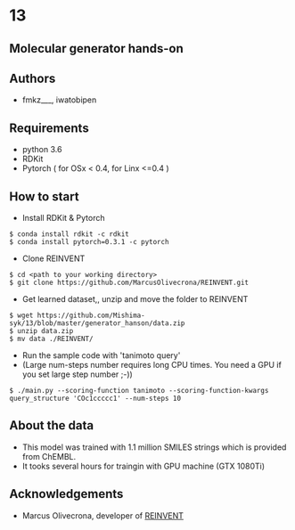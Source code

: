 # 13

## Molecular generator hands-on

## Authors

- fmkz___, iwatobipen

## Requirements

- python 3.6
- RDKit
- Pytorch ( for OSx < 0.4, for Linx <=0.4 )

## How to start

- Install RDKit & Pytorch

```
$ conda install rdkit -c rdkit
$ conda install pytorch=0.3.1 -c pytorch
```

- Clone REINVENT

```
$ cd <path to your working directory>
$ git clone https://github.com/MarcusOlivecrona/REINVENT.git
```

- Get learned dataset,, unzip and move the folder to REINVENT

```
$ wget https://github.com/Mishima-syk/13/blob/master/generator_hanson/data.zip 
$ unzip data.zip
$ mv data ./REINVENT/
```

- Run the sample code with 'tanimoto query'
- (Large num-steps number requires long CPU times. You need a GPU if you set large step number ;-))

```
$ ./main.py --scoring-function tanimoto --scoring-function-kwargs query_structure 'COc1ccccc1' --num-steps 10
```

## About the data

- This model was trained with 1.1 million SMILES strings which is provided from ChEMBL.
- It tooks several hours for traingin with GPU machine (GTX 1080Ti)

## Acknowledgements

- Marcus Olivecrona, developer of [REINVENT](https://github.com/MarcusOlivecrona/REINVENT)


